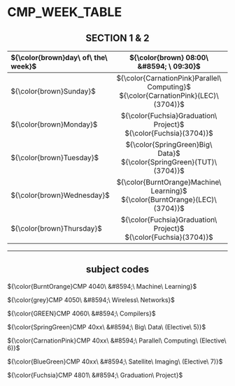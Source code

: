 # CMP_WEEK_TABLE

<h2 align="center"> 
SECTION 1 & 2
</h2>


|${\color{brown}day\ of\ the\ week}$  |${\color{brown} 08:00\ &#8594; \ 09:30}$ | ${\color{brown} 10:00\ &#8594;\ 11:30}$ | ${\color{brown}12:00\ &#8594;\ 01:30}$ | ${\color{brown}02:00\ &#8594;\ 03:30}$ | ${\color{brown}04:00\ &#8594;\ 05:30}$ |
|:---                 |     :---:         |     :---:          |      :---:        |     :---:           |    :---:          |
|${\color{brown}Sunday}$              |   ${\color{CarnationPink}Parallel\ Computing}$ <br /> ${\color{CarnationPink}(LEC)\ (3704)}$     |   ${\color{BlueGreen}Satellite\ Imaging}$ <br /> ${\color{BlueGreen}(LEC)\ (3704)}$    |   ${\color{CarnationPink}Parallel\ Computing}$ <br /> ${\color{CarnationPink}(TUT)\ (3704)}$  |  ${\color{GREEN}Compilers}$ <br /> ${\color{GREEN}(TUT)\ (3704)}$       |   ---------    | 
|${\color{brown}Monday}$              | ${\color{Fuchsia}Graduation\ Project}$ <br /> ${\color{Fuchsia}(3704)}$   |  ${\color{Fuchsia}Graduation\ Project}$ <br /> ${\color{Fuchsia}(3704)}$  | ${\color{Fuchsia}Graduation\ Project}$ <br /> ${\color{Fuchsia}(3704)}$                |  ${\color{Fuchsia}Graduation\ Project}$ <br /> ${\color{Fuchsia}(3704)}$          |  ${\color{Fuchsia}Graduation\ Project}$ <br /> ${\color{Fuchsia}(3704)}$         |
|${\color{brown}Tuesday}$             | ${\color{SpringGreen}Big\ Data}$ <br /> ${\color{SpringGreen}(TUT)\ (3704)}$        |   ${\color{BlueGreen}Satellite\ Imaging}$ <br /> ${\color{BlueGreen}(TUT)\ (3704)}$        |    ${\color{SpringGreen}Big\ Data}$ <br /> ${\color{SpringGreen}(LEC)\ (3704)}$             |  ${\color{BurntOrange}Machine\ Learning}$ <br /> ${\color{BurntOrange}(TUT)\ (3704)}$  |      ---------   |
|${\color{brown}Wednesday}$           | ${\color{BurntOrange}Machine\ Learning}$ <br /> ${\color{BurntOrange}(LEC)\ (3704)}$   |     ${\color{grey}Wireless\ Networks}$ <br /> ${\color{grey}(LEC)\ (3704)}$   | ${\color{GREEN}Compilers}$ <br /> ${\color{GREEN}(LEC)\ (3704)}$           |   ${\color{grey}Wireless\ Networks}$ <br /> ${\color{grey}(TUT)\ (3704)}$      | ---------     |
|${\color{brown}Thursday}$            | ${\color{Fuchsia}Graduation\ Project}$ <br /> ${\color{Fuchsia}(3704)}$   |  ${\color{Fuchsia}Graduation\ Project}$ <br /> ${\color{Fuchsia}(3704)}$  | ${\color{Fuchsia}Graduation\ Project}$ <br /> ${\color{Fuchsia}(3704)}$                |  ${\color{Fuchsia}Graduation\ Project}$ <br /> ${\color{Fuchsia}(3704)}$          |  ${\color{Fuchsia}Graduation\ Project}$ <br /> ${\color{Fuchsia}(3704)}$         |

---
<h2 align="center">
subject codes
</h2>

${\color{BurntOrange}CMP 4040\ &#8594;\ Machine\ Learning}$

${\color{grey}CMP 4050\ &#8594;\ Wireless\ Networks}$

${\color{GREEN}CMP 4060\ &#8594;\ Compilers}$

${\color{SpringGreen}CMP 40xx\ &#8594;\ Big\ Data\ (Elective\ 5)}$

${\color{CarnationPink}CMP 40xx\ &#8594;\ Parallel\ Computing\ (Elective\ 6)}$
 
${\color{BlueGreen}CMP 40xx\ &#8594;\ Satellite\ Imaging\ (Elective\ 7)}$

${\color{Fuchsia}CMP 4801\ &#8594;\ Graduation\ Project}$

